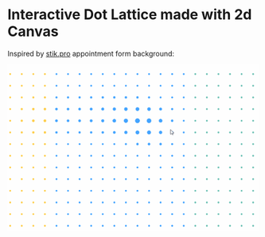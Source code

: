 
# Interactive Dot Lattice made with 2d Canvas
[original-gif]: ./original.gif "original behavior"
[stik-pro-link]: https://stik.pro/#canvas

Inspired by [stik.pro][stik-pro-link] appointment form background:

![alt text][original-gif]
